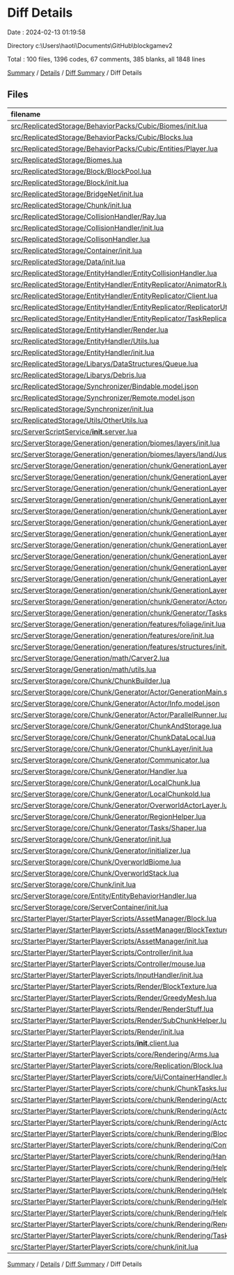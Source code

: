 # Diff Details

Date : 2024-02-13 01:19:58

Directory c:\\Users\\haoti\\Documents\\GitHub\\blockgamev2

Total : 100 files,  1396 codes, 67 comments, 385 blanks, all 1848 lines

[Summary](results.md) / [Details](details.md) / [Diff Summary](diff.md) / Diff Details

## Files
| filename | language | code | comment | blank | total |
| :--- | :--- | ---: | ---: | ---: | ---: |
| [src/ReplicatedStorage/BehaviorPacks/Cubic/Biomes/init.lua](/src/ReplicatedStorage/BehaviorPacks/Cubic/Biomes/init.lua) | Luau | -12 | 1 | 9 | -2 |
| [src/ReplicatedStorage/BehaviorPacks/Cubic/Blocks.lua](/src/ReplicatedStorage/BehaviorPacks/Cubic/Blocks.lua) | Luau | 31 | 1 | 10 | 42 |
| [src/ReplicatedStorage/BehaviorPacks/Cubic/Entities/Player.lua](/src/ReplicatedStorage/BehaviorPacks/Cubic/Entities/Player.lua) | Luau | -4 | 0 | 1 | -3 |
| [src/ReplicatedStorage/Biomes.lua](/src/ReplicatedStorage/Biomes.lua) | Luau | 34 | 2 | 9 | 45 |
| [src/ReplicatedStorage/Block/BlockPool.lua](/src/ReplicatedStorage/Block/BlockPool.lua) | Luau | -2 | 0 | 0 | -2 |
| [src/ReplicatedStorage/Block/init.lua](/src/ReplicatedStorage/Block/init.lua) | Luau | 49 | 0 | 11 | 60 |
| [src/ReplicatedStorage/BridgeNet/init.lua](/src/ReplicatedStorage/BridgeNet/init.lua) | Luau | -7 | 0 | 1 | -6 |
| [src/ReplicatedStorage/Chunk/init.lua](/src/ReplicatedStorage/Chunk/init.lua) | Luau | 22 | 0 | 3 | 25 |
| [src/ReplicatedStorage/CollisionHandler/Ray.lua](/src/ReplicatedStorage/CollisionHandler/Ray.lua) | Luau | 118 | 1 | 26 | 145 |
| [src/ReplicatedStorage/CollisionHandler/init.lua](/src/ReplicatedStorage/CollisionHandler/init.lua) | Luau | 311 | 10 | 22 | 343 |
| [src/ReplicatedStorage/CollisonHandler.lua](/src/ReplicatedStorage/CollisonHandler.lua) | Luau | -311 | -10 | -22 | -343 |
| [src/ReplicatedStorage/Container/init.lua](/src/ReplicatedStorage/Container/init.lua) | Luau | -1 | -1 | 0 | -2 |
| [src/ReplicatedStorage/Data/init.lua](/src/ReplicatedStorage/Data/init.lua) | Luau | 9 | 0 | 6 | 15 |
| [src/ReplicatedStorage/EntityHandler/EntityCollisionHandler.lua](/src/ReplicatedStorage/EntityHandler/EntityCollisionHandler.lua) | Luau | 0 | 0 | 3 | 3 |
| [src/ReplicatedStorage/EntityHandler/EntityReplicator/AnimatorR.lua](/src/ReplicatedStorage/EntityHandler/EntityReplicator/AnimatorR.lua) | Luau | 0 | 0 | 8 | 8 |
| [src/ReplicatedStorage/EntityHandler/EntityReplicator/Client.lua](/src/ReplicatedStorage/EntityHandler/EntityReplicator/Client.lua) | Luau | 0 | 0 | 3 | 3 |
| [src/ReplicatedStorage/EntityHandler/EntityReplicator/ReplicatorUtils.lua](/src/ReplicatedStorage/EntityHandler/EntityReplicator/ReplicatorUtils.lua) | Luau | 0 | 0 | 1 | 1 |
| [src/ReplicatedStorage/EntityHandler/EntityReplicator/TaskReplicator.lua](/src/ReplicatedStorage/EntityHandler/EntityReplicator/TaskReplicator.lua) | Luau | 0 | 1 | 1 | 2 |
| [src/ReplicatedStorage/EntityHandler/Render.lua](/src/ReplicatedStorage/EntityHandler/Render.lua) | Luau | 4 | 0 | 0 | 4 |
| [src/ReplicatedStorage/EntityHandler/Utils.lua](/src/ReplicatedStorage/EntityHandler/Utils.lua) | Luau | -1 | -2 | 16 | 13 |
| [src/ReplicatedStorage/EntityHandler/init.lua](/src/ReplicatedStorage/EntityHandler/init.lua) | Luau | -13 | -6 | -2 | -21 |
| [src/ReplicatedStorage/Libarys/DataStructures/Queue.lua](/src/ReplicatedStorage/Libarys/DataStructures/Queue.lua) | Luau | 0 | 0 | -1 | -1 |
| [src/ReplicatedStorage/Libarys/Debris.lua](/src/ReplicatedStorage/Libarys/Debris.lua) | Luau | 10 | -1 | 2 | 11 |
| [src/ReplicatedStorage/Synchronizer/Bindable.model.json](/src/ReplicatedStorage/Synchronizer/Bindable.model.json) | JSON | 3 | 0 | 0 | 3 |
| [src/ReplicatedStorage/Synchronizer/Remote.model.json](/src/ReplicatedStorage/Synchronizer/Remote.model.json) | JSON | 3 | 0 | 0 | 3 |
| [src/ReplicatedStorage/Synchronizer/init.lua](/src/ReplicatedStorage/Synchronizer/init.lua) | Luau | 48 | 0 | 14 | 62 |
| [src/ReplicatedStorage/Utils/OtherUtils.lua](/src/ReplicatedStorage/Utils/OtherUtils.lua) | Luau | 16 | 1 | 5 | 22 |
| [src/ServerScriptService/__init__.server.lua](/src/ServerScriptService/__init__.server.lua) | Luau | 3 | 7 | 2 | 12 |
| [src/ServerStorage/Generation/generation/biomes/layers/init.lua](/src/ServerStorage/Generation/generation/biomes/layers/init.lua) | Luau | 0 | 0 | 3 | 3 |
| [src/ServerStorage/Generation/generation/biomes/layers/land/JustLandLayer.lua](/src/ServerStorage/Generation/generation/biomes/layers/land/JustLandLayer.lua) | Luau | 9 | 0 | 1 | 10 |
| [src/ServerStorage/Generation/generation/chunk/GenerationLayer/Features/combineLayer.lua](/src/ServerStorage/Generation/generation/chunk/GenerationLayer/Features/combineLayer.lua) | Luau | -48 | 0 | -2 | -50 |
| [src/ServerStorage/Generation/generation/chunk/GenerationLayer/Features/oreSampleLayer.lua](/src/ServerStorage/Generation/generation/chunk/GenerationLayer/Features/oreSampleLayer.lua) | Luau | -11 | 0 | -2 | -13 |
| [src/ServerStorage/Generation/generation/chunk/GenerationLayer/Features/structureSampleLayer.lua](/src/ServerStorage/Generation/generation/chunk/GenerationLayer/Features/structureSampleLayer.lua) | Luau | -11 | 0 | -2 | -13 |
| [src/ServerStorage/Generation/generation/chunk/GenerationLayer/biome/biomeLayer.lua](/src/ServerStorage/Generation/generation/chunk/GenerationLayer/biome/biomeLayer.lua) | Luau | -10 | 0 | -2 | -12 |
| [src/ServerStorage/Generation/generation/chunk/GenerationLayer/caves/sampleWorm.lua](/src/ServerStorage/Generation/generation/chunk/GenerationLayer/caves/sampleWorm.lua) | Luau | -11 | 0 | -2 | -13 |
| [src/ServerStorage/Generation/generation/chunk/GenerationLayer/color/surfaceColorLayer.lua](/src/ServerStorage/Generation/generation/chunk/GenerationLayer/color/surfaceColorLayer.lua) | Luau | -9 | 0 | -3 | -12 |
| [src/ServerStorage/Generation/generation/chunk/GenerationLayer/init.lua](/src/ServerStorage/Generation/generation/chunk/GenerationLayer/init.lua) | Luau | -59 | 0 | -3 | -62 |
| [src/ServerStorage/Generation/generation/chunk/GenerationLayer/lerp/airStoneLayer.lua](/src/ServerStorage/Generation/generation/chunk/GenerationLayer/lerp/airStoneLayer.lua) | Luau | -79 | 0 | -3 | -82 |
| [src/ServerStorage/Generation/generation/chunk/GenerationLayer/lerp/biomeBlendLayer.lua](/src/ServerStorage/Generation/generation/chunk/GenerationLayer/lerp/biomeBlendLayer.lua) | Luau | -46 | 0 | -1 | -47 |
| [src/ServerStorage/Generation/generation/chunk/GenerationLayer/noise/surfaceNoiseLayer.lua](/src/ServerStorage/Generation/generation/chunk/GenerationLayer/noise/surfaceNoiseLayer.lua) | Luau | -12 | 0 | -2 | -14 |
| [src/ServerStorage/Generation/generation/chunk/GenerationLayer/other/shapeCombineLayer.lua](/src/ServerStorage/Generation/generation/chunk/GenerationLayer/other/shapeCombineLayer.lua) | Luau | -18 | 0 | -1 | -19 |
| [src/ServerStorage/Generation/generation/chunk/GenerationLayer/other/surfaceCombineLayer.lua](/src/ServerStorage/Generation/generation/chunk/GenerationLayer/other/surfaceCombineLayer.lua) | Luau | -11 | 0 | -2 | -13 |
| [src/ServerStorage/Generation/generation/chunk/Generator/Actor/Main.server.lua](/src/ServerStorage/Generation/generation/chunk/Generator/Actor/Main.server.lua) | Luau | -1 | 0 | 0 | -1 |
| [src/ServerStorage/Generation/generation/chunk/Generator/Tasks/init.lua](/src/ServerStorage/Generation/generation/chunk/Generator/Tasks/init.lua) | Luau | -24 | -1 | 1 | -24 |
| [src/ServerStorage/Generation/generation/features/foliage/init.lua](/src/ServerStorage/Generation/generation/features/foliage/init.lua) | Luau | 1 | 0 | 1 | 2 |
| [src/ServerStorage/Generation/generation/features/ore/init.lua](/src/ServerStorage/Generation/generation/features/ore/init.lua) | Luau | 11 | 0 | 3 | 14 |
| [src/ServerStorage/Generation/generation/features/structures/init.lua](/src/ServerStorage/Generation/generation/features/structures/init.lua) | Luau | 3 | 0 | 2 | 5 |
| [src/ServerStorage/Generation/math/Carver2.lua](/src/ServerStorage/Generation/math/Carver2.lua) | Luau | 47 | 0 | 10 | 57 |
| [src/ServerStorage/Generation/math/utils.lua](/src/ServerStorage/Generation/math/utils.lua) | Luau | 0 | 0 | 5 | 5 |
| [src/ServerStorage/core/Chunk/ChunkBuilder.lua](/src/ServerStorage/core/Chunk/ChunkBuilder.lua) | Luau | -27 | -4 | 1 | -30 |
| [src/ServerStorage/core/Chunk/Generator/Actor/GenerationMain.server.lua](/src/ServerStorage/core/Chunk/Generator/Actor/GenerationMain.server.lua) | Luau | 4 | 0 | 2 | 6 |
| [src/ServerStorage/core/Chunk/Generator/Actor/Info.model.json](/src/ServerStorage/core/Chunk/Generator/Actor/Info.model.json) | JSON | 3 | 0 | 1 | 4 |
| [src/ServerStorage/core/Chunk/Generator/Actor/ParallelRunner.lua](/src/ServerStorage/core/Chunk/Generator/Actor/ParallelRunner.lua) | Luau | -1 | 2 | 0 | 1 |
| [src/ServerStorage/core/Chunk/Generator/ChunkAndStorage.lua](/src/ServerStorage/core/Chunk/Generator/ChunkAndStorage.lua) | Luau | 267 | 6 | 42 | 315 |
| [src/ServerStorage/core/Chunk/Generator/ChunkDataLocal.lua](/src/ServerStorage/core/Chunk/Generator/ChunkDataLocal.lua) | Luau | -100 | 0 | -19 | -119 |
| [src/ServerStorage/core/Chunk/Generator/ChunkLayer/init.lua](/src/ServerStorage/core/Chunk/Generator/ChunkLayer/init.lua) | Luau | -1 | 1 | 2 | 2 |
| [src/ServerStorage/core/Chunk/Generator/Communicator.lua](/src/ServerStorage/core/Chunk/Generator/Communicator.lua) | Luau | -1 | 0 | -2 | -3 |
| [src/ServerStorage/core/Chunk/Generator/Handler.lua](/src/ServerStorage/core/Chunk/Generator/Handler.lua) | Luau | 75 | 8 | 14 | 97 |
| [src/ServerStorage/core/Chunk/Generator/LocalChunk.lua](/src/ServerStorage/core/Chunk/Generator/LocalChunk.lua) | Luau | -152 | -2 | -24 | -178 |
| [src/ServerStorage/core/Chunk/Generator/LocalChunkold.lua](/src/ServerStorage/core/Chunk/Generator/LocalChunkold.lua) | Luau | -179 | -4 | -34 | -217 |
| [src/ServerStorage/core/Chunk/Generator/OverworldActorLayer.lua](/src/ServerStorage/core/Chunk/Generator/OverworldActorLayer.lua) | Luau | 28 | 3 | 3 | 34 |
| [src/ServerStorage/core/Chunk/Generator/RegionHelper.lua](/src/ServerStorage/core/Chunk/Generator/RegionHelper.lua) | Luau | 7 | 0 | 3 | 10 |
| [src/ServerStorage/core/Chunk/Generator/Tasks/Shaper.lua](/src/ServerStorage/core/Chunk/Generator/Tasks/Shaper.lua) | Luau | 20 | 1 | 4 | 25 |
| [src/ServerStorage/core/Chunk/Generator/init.lua](/src/ServerStorage/core/Chunk/Generator/init.lua) | Luau | -7 | -1 | 1 | -7 |
| [src/ServerStorage/core/Chunk/Generator/initializer.lua](/src/ServerStorage/core/Chunk/Generator/initializer.lua) | Luau | 5 | 1 | 1 | 7 |
| [src/ServerStorage/core/Chunk/OverworldBiome.lua](/src/ServerStorage/core/Chunk/OverworldBiome.lua) | Luau | 0 | 0 | 1 | 1 |
| [src/ServerStorage/core/Chunk/OverworldStack.lua](/src/ServerStorage/core/Chunk/OverworldStack.lua) | Luau | -15 | 0 | -4 | -19 |
| [src/ServerStorage/core/Chunk/init.lua](/src/ServerStorage/core/Chunk/init.lua) | Luau | -155 | 0 | -5 | -160 |
| [src/ServerStorage/core/Entity/EntityBehaviorHandler.lua](/src/ServerStorage/core/Entity/EntityBehaviorHandler.lua) | Luau | 2 | 0 | 11 | 13 |
| [src/ServerStorage/core/ServerContainer/init.lua](/src/ServerStorage/core/ServerContainer/init.lua) | Luau | 0 | 0 | 1 | 1 |
| [src/StarterPlayer/StarterPlayerScripts/AssetManager/Block.lua](/src/StarterPlayer/StarterPlayerScripts/AssetManager/Block.lua) | Luau | 45 | 17 | 9 | 71 |
| [src/StarterPlayer/StarterPlayerScripts/AssetManager/BlockTexture.lua](/src/StarterPlayer/StarterPlayerScripts/AssetManager/BlockTexture.lua) | Luau | 33 | 0 | 5 | 38 |
| [src/StarterPlayer/StarterPlayerScripts/AssetManager/init.lua](/src/StarterPlayer/StarterPlayerScripts/AssetManager/init.lua) | Luau | 12 | 0 | 2 | 14 |
| [src/StarterPlayer/StarterPlayerScripts/Controller/init.lua](/src/StarterPlayer/StarterPlayerScripts/Controller/init.lua) | Luau | 44 | 0 | 14 | 58 |
| [src/StarterPlayer/StarterPlayerScripts/Controller/mouse.lua](/src/StarterPlayer/StarterPlayerScripts/Controller/mouse.lua) | Luau | 49 | 0 | 11 | 60 |
| [src/StarterPlayer/StarterPlayerScripts/InputHandler/init.lua](/src/StarterPlayer/StarterPlayerScripts/InputHandler/init.lua) | Luau | 0 | 0 | 10 | 10 |
| [src/StarterPlayer/StarterPlayerScripts/Render/BlockTexture.lua](/src/StarterPlayer/StarterPlayerScripts/Render/BlockTexture.lua) | Luau | -15 | 0 | 1 | -14 |
| [src/StarterPlayer/StarterPlayerScripts/Render/GreedyMesh.lua](/src/StarterPlayer/StarterPlayerScripts/Render/GreedyMesh.lua) | Luau | 0 | 0 | 1 | 1 |
| [src/StarterPlayer/StarterPlayerScripts/Render/RenderStuff.lua](/src/StarterPlayer/StarterPlayerScripts/Render/RenderStuff.lua) | Luau | -13 | 0 | 3 | -10 |
| [src/StarterPlayer/StarterPlayerScripts/Render/SubChunkHelper.lua](/src/StarterPlayer/StarterPlayerScripts/Render/SubChunkHelper.lua) | Luau | 6 | 0 | 10 | 16 |
| [src/StarterPlayer/StarterPlayerScripts/Render/init.lua](/src/StarterPlayer/StarterPlayerScripts/Render/init.lua) | Luau | 2 | 3 | 4 | 9 |
| [src/StarterPlayer/StarterPlayerScripts/__init__.client.lua](/src/StarterPlayer/StarterPlayerScripts/__init__.client.lua) | Luau | 3 | 0 | 1 | 4 |
| [src/StarterPlayer/StarterPlayerScripts/core/Rendering/Arms.lua](/src/StarterPlayer/StarterPlayerScripts/core/Rendering/Arms.lua) | Luau | 4 | 0 | 0 | 4 |
| [src/StarterPlayer/StarterPlayerScripts/core/Replication/Block.lua](/src/StarterPlayer/StarterPlayerScripts/core/Replication/Block.lua) | Luau | 11 | 0 | 4 | 15 |
| [src/StarterPlayer/StarterPlayerScripts/core/Ui/ContainerHandler.lua](/src/StarterPlayer/StarterPlayerScripts/core/Ui/ContainerHandler.lua) | Luau | -14 | 1 | -5 | -18 |
| [src/StarterPlayer/StarterPlayerScripts/core/chunk/ChunkTasks.lua](/src/StarterPlayer/StarterPlayerScripts/core/chunk/ChunkTasks.lua) | Luau | 17 | 0 | 6 | 23 |
| [src/StarterPlayer/StarterPlayerScripts/core/chunk/Rendering/Actor/Main.client.lua](/src/StarterPlayer/StarterPlayerScripts/core/chunk/Rendering/Actor/Main.client.lua) | Luau | 15 | 0 | 1 | 16 |
| [src/StarterPlayer/StarterPlayerScripts/core/chunk/Rendering/Actor/Main.meta.json](/src/StarterPlayer/StarterPlayerScripts/core/chunk/Rendering/Actor/Main.meta.json) | JSON | 5 | 0 | 0 | 5 |
| [src/StarterPlayer/StarterPlayerScripts/core/chunk/Rendering/Actor/init.meta.json](/src/StarterPlayer/StarterPlayerScripts/core/chunk/Rendering/Actor/init.meta.json) | JSON | 3 | 0 | 0 | 3 |
| [src/StarterPlayer/StarterPlayerScripts/core/chunk/Rendering/BlockTexture.lua](/src/StarterPlayer/StarterPlayerScripts/core/chunk/Rendering/BlockTexture.lua) | Luau | 191 | 1 | 12 | 204 |
| [src/StarterPlayer/StarterPlayerScripts/core/chunk/Rendering/Config.lua](/src/StarterPlayer/StarterPlayerScripts/core/chunk/Rendering/Config.lua) | Luau | 4 | 0 | 0 | 4 |
| [src/StarterPlayer/StarterPlayerScripts/core/chunk/Rendering/Handler.lua](/src/StarterPlayer/StarterPlayerScripts/core/chunk/Rendering/Handler.lua) | Luau | 287 | 8 | 48 | 343 |
| [src/StarterPlayer/StarterPlayerScripts/core/chunk/Rendering/Helper/Build.lua](/src/StarterPlayer/StarterPlayerScripts/core/chunk/Rendering/Helper/Build.lua) | Luau | 170 | 17 | 39 | 226 |
| [src/StarterPlayer/StarterPlayerScripts/core/chunk/Rendering/Helper/FloodFill.lua](/src/StarterPlayer/StarterPlayerScripts/core/chunk/Rendering/Helper/FloodFill.lua) | Luau | 210 | 0 | 20 | 230 |
| [src/StarterPlayer/StarterPlayerScripts/core/chunk/Rendering/Helper/GreedyMesh.lua](/src/StarterPlayer/StarterPlayerScripts/core/chunk/Rendering/Helper/GreedyMesh.lua) | Luau | 155 | 1 | 3 | 159 |
| [src/StarterPlayer/StarterPlayerScripts/core/chunk/Rendering/Helper/Search.lua](/src/StarterPlayer/StarterPlayerScripts/core/chunk/Rendering/Helper/Search.lua) | Luau | 177 | 0 | 24 | 201 |
| [src/StarterPlayer/StarterPlayerScripts/core/chunk/Rendering/Helper/SimpleCull.lua](/src/StarterPlayer/StarterPlayerScripts/core/chunk/Rendering/Helper/SimpleCull.lua) | Luau | 95 | 0 | 13 | 108 |
| [src/StarterPlayer/StarterPlayerScripts/core/chunk/Rendering/RenderCache.lua](/src/StarterPlayer/StarterPlayerScripts/core/chunk/Rendering/RenderCache.lua) | Luau | 60 | 0 | 11 | 71 |
| [src/StarterPlayer/StarterPlayerScripts/core/chunk/Rendering/Tasks.lua](/src/StarterPlayer/StarterPlayerScripts/core/chunk/Rendering/Tasks.lua) | Luau | 32 | 0 | 8 | 40 |
| [src/StarterPlayer/StarterPlayerScripts/core/chunk/init.lua](/src/StarterPlayer/StarterPlayerScripts/core/chunk/init.lua) | Luau | 4 | 5 | 2 | 11 |

[Summary](results.md) / [Details](details.md) / [Diff Summary](diff.md) / Diff Details